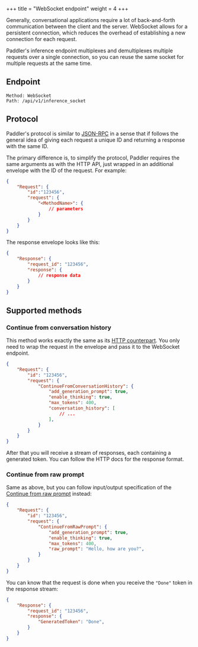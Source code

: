 +++
title = "WebSocket endpoint"
weight = 4
+++

Generally, conversational applications require a lot of back-and-forth communication between the client and the server.
WebSocket allows for a persistent connection, which reduces the overhead of establishing a new connection for each
request.

Paddler's inference endpoint multiplexes and demultiplexes multiple requests over a single connection, so you can
reuse the same socket for multiple requests at the same time.

## Endpoint

```
Method: WebSocket
Path: /api/v1/inference_socket
```

## Protocol

Paddler's protocol is similar to [JSON-RPC](https://www.jsonrpc.org/) in a sense that if follows the general
idea of giving each request a unique ID and returning a response with the same ID.

The primary difference is, to simplify the protocol, Paddler requires the same arguments as with the HTTP API, just
wrapped in an additional envelope with the ID of the request. For example:

```JSON
{
    "Request": {
        "id":"123456",
        "request": {
            "<MethodName>": {
                // parameters
            }
        }
    }
}
```

The response envelope looks like this:

```JSON
{
    "Response": {
        "request_id": "123456",
        "response": {
            // response data
        }
    }
}
```

## Supported methods

### Continue from conversation history

This method works exactly the same as its [HTTP counterpart](@/api/inference-service/continue-from-conversation-history.md).
You only need to wrap the request in the envelope and pass it to the WebSocket endpoint.

```JSON
{
    "Request": {
        "id": "123456",
        "request": {
            "ContinueFromConversationHistory": {
                "add_generation_prompt": true,
                "enable_thinking": true,
                "max_tokens": 400,
                "conversation_history": [
                    // ...
                ],
            }
        }
    }
}
```

After that you will receive a stream of responses, each containing a generated token. You can follow the HTTP docs for
the response format.

### Continue from raw prompt

Same as above, but you can follow input/output specification of the 
[Continue from raw prompt](@/api/inference-service/continue-from-raw-prompt.md) instead:

```JSON
{
    "Request": {
        "id": "123456",
        "request": {
            "ContinueFromRawPrompt": {
                "add_generation_prompt": true,
                "enable_thinking": true,
                "max_tokens": 400,
                "raw_prompt": "Hello, how are you?",
            }
        }
    }
}
```

You can know that the request is done when you receive the `"Done"` token in the response stream:

```JSON
{
    "Response": {
        "request_id": "123456",
        "response": {
            "GeneratedToken": "Done",
        }
    }
}
```
